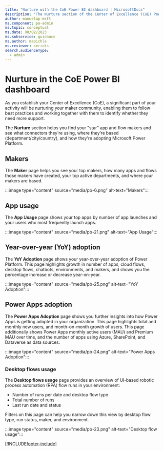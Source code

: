 ```yaml
---
title: "Nurture with the CoE Power BI dashboard | MicrosoftDocs"
description: "The Nurture section of the Center of Excellence (CoE) Power BI dashboard gives you the ability to identify your app and flow gurus."
author: manuelap-msft 
ms.component: pa-admin
ms.topic: conceptual
ms.date: 08/02/2023
ms.subservice: guidance
ms.author: mapichle
ms.reviewer: sericks
search.audienceType: 
  - admin
---
```

# Nurture in the CoE Power BI dashboard

As you establish your Center of Excellence (CoE), a significant part of your activity will be nurturing your maker community, enabling them to follow best practices and working together with them to identify whether they need more support.

The **Nurture** section helps you find your "star" app and flow makers and see what connectors they're using, where they're based (department/city/country), and how they're adopting Microsoft Power Platform.

## Makers

The **Maker** page helps you see your top makers, how many apps and flows those makers have created, your top active departments, and where your makers are based.

:::image type="content" source="media/pb-6.png" alt-text="Makers":::

## App usage

The **App Usage** page shows your top apps by number of app launches and your users who most frequently launch apps.

:::image type="content" source="media/pb-21.png" alt-text="App Usage":::

## Year-over-year (YoY) adoption

The **YoY Adoption** page shows your year-over-year adoption of Power Platform. This page highlights growth in number of apps, cloud flows, desktop flows, chatbots, environments, and makers, and shows you the percentage increase or decrease year-on-year.

:::image type="content" source="media/pb-25.png" alt-text="YoY Adoption":::

## Power Apps adoption

The **Power Apps Adoption** page shows you further insights into how Power Apps is getting adopted in your organization. This page highlights total and monthly new users, and month-on-month growth of users. This page additionally shows Power Apps monthly active users (MAU) and Premium MAU over time, and the number of apps using Azure, SharePoint, and Dataverse as data sources.

:::image type="content" source="media/pb-24.png" alt-text="Power Apps Adoption":::

### Desktop flows usage

The **Desktop flows usage** page provides an overview of UI-based robotic process automation (RPA) flow runs in your environment:

- Number of runs per date and desktop flow type
- Total number of runs
- Last run date and status

Filters on this page can help you narrow down this view by desktop flow type, run status, maker, and environment.

:::image type="content" source="media/pb-23.png" alt-text="Desktop flow usage":::


[!INCLUDE[footer-include](../../includes/footer-banner.md)]
